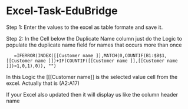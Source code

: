 # Excel-Task-EduBridge

Step 1: Enter the values to the excel as table formate and save it.

Step 2: In the Cell below the Duplicate Name column just do the Logic to populate the duplicate name field for names that occurs more than once

       =IFERROR(INDEX([[Customer name ]],MATCH(0,COUNTIF(B1:$B$1,[[Customer name ]])+IF(COUNTIF([[Customer name ]],[[Customer name ]])>1,0,1),0)), "")

In this Logic the [[[Customer name]] is the selected value cell from the excel. Actually that is (A2:A17)

If your Excel also updated then it will display us like the column header name
